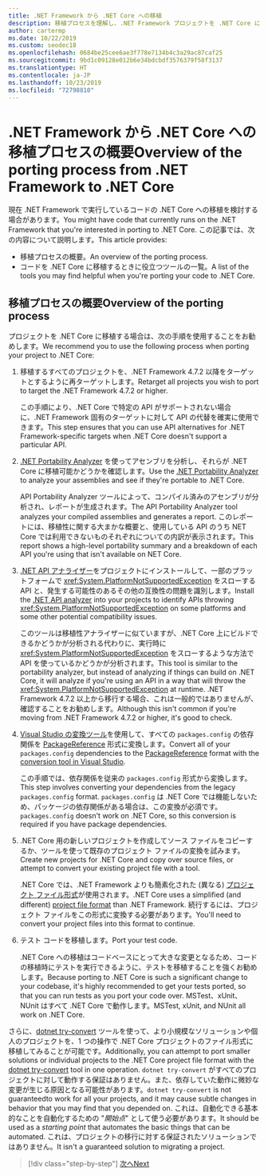 ```yaml
---
title: .NET Framework から .NET Core への移植
description: 移植プロセスを理解し、.NET Framework プロジェクトを .NET Core に移植する際に役立つツールを確認します。
author: cartermp
ms.date: 10/22/2019
ms.custom: seodec18
ms.openlocfilehash: 0684be25cee6ae3f778e7134b4c3a29ac87caf25
ms.sourcegitcommit: 9bd1c09128e012b6e34bdcbdf3576379f58f3137
ms.translationtype: HT
ms.contentlocale: ja-JP
ms.lasthandoff: 10/23/2019
ms.locfileid: "72798810"
---
```

# <a name="overview-of-the-porting-process-from-net-framework-to-net-core"></a><span data-ttu-id="ebd68-103">.NET Framework から .NET Core への移植プロセスの概要</span><span class="sxs-lookup"><span data-stu-id="ebd68-103">Overview of the porting process from .NET Framework to .NET Core</span></span>

<span data-ttu-id="ebd68-104">現在 .NET Framework で実行しているコードの .NET Core への移植を検討する場合があります。</span><span class="sxs-lookup"><span data-stu-id="ebd68-104">You might have code that currently runs on the .NET Framework that you're interested in porting to .NET Core.</span></span> <span data-ttu-id="ebd68-105">この記事では、次の内容について説明します。</span><span class="sxs-lookup"><span data-stu-id="ebd68-105">This article provides:</span></span>

* <span data-ttu-id="ebd68-106">移植プロセスの概要。</span><span class="sxs-lookup"><span data-stu-id="ebd68-106">An overview of the porting process.</span></span>
* <span data-ttu-id="ebd68-107">コードを .NET Core に移植するときに役立つツールの一覧。</span><span class="sxs-lookup"><span data-stu-id="ebd68-107">A list of the tools you may find helpful when you're porting your code to .NET Core.</span></span>

## <a name="overview-of-the-porting-process"></a><span data-ttu-id="ebd68-108">移植プロセスの概要</span><span class="sxs-lookup"><span data-stu-id="ebd68-108">Overview of the porting process</span></span>

<span data-ttu-id="ebd68-109">プロジェクトを .NET Core に移植する場合は、次の手順を使用することをお勧めします。</span><span class="sxs-lookup"><span data-stu-id="ebd68-109">We recommend you to use the following process when porting your project to .NET Core:</span></span>

1. <span data-ttu-id="ebd68-110">移植するすべてのプロジェクトを、.NET Framework 4.7.2 以降をターゲットとするように再ターゲットします。</span><span class="sxs-lookup"><span data-stu-id="ebd68-110">Retarget all projects you wish to port to target the .NET Framework 4.7.2 or higher.</span></span>

   <span data-ttu-id="ebd68-111">この手順により、.NET Core で特定の API がサポートされない場合に、.NET Framework 固有のターゲットに対して API の代替を確実に使用できます。</span><span class="sxs-lookup"><span data-stu-id="ebd68-111">This step ensures that you can use API alternatives for .NET Framework-specific targets when .NET Core doesn't support a particular API.</span></span>

2. <span data-ttu-id="ebd68-112">[.NET Portability Analyzer](../../standard/analyzers/portability-analyzer.md) を使ってアセンブリを分析し、それらが .NET Core に移植可能かどうかを確認します。</span><span class="sxs-lookup"><span data-stu-id="ebd68-112">Use the [.NET Portability Analyzer](../../standard/analyzers/portability-analyzer.md) to analyze your assemblies and see if they're portable to .NET Core.</span></span>

   <span data-ttu-id="ebd68-113">API Portability Analyzer ツールによって、コンパイル済みのアセンブリが分析され、レポートが生成されます。</span><span class="sxs-lookup"><span data-stu-id="ebd68-113">The API Portability Analyzer tool analyzes your compiled assemblies and generates a report.</span></span> <span data-ttu-id="ebd68-114">このレポートには、移植性に関する大まかな概要と、使用している API のうち NET Core では利用できないものそれぞれについての内訳が表示されます。</span><span class="sxs-lookup"><span data-stu-id="ebd68-114">This report shows a high-level portability summary and a breakdown of each API you're using that isn't available on NET Core.</span></span>

3. <span data-ttu-id="ebd68-115">[.NET API アナライザー](../../standard/analyzers/api-analyzer.md)をプロジェクトにインストールして、一部のプラットフォームで <xref:System.PlatformNotSupportedException> をスローする API と、発生する可能性のあるその他の互換性の問題を識別します。</span><span class="sxs-lookup"><span data-stu-id="ebd68-115">Install the [.NET API analyzer](../../standard/analyzers/api-analyzer.md) into your projects to identify APIs throwing <xref:System.PlatformNotSupportedException> on some platforms and some other potential compatibility issues.</span></span>

   <span data-ttu-id="ebd68-116">このツールは移植性アナライザーに似ていますが、.NET Core 上にビルドできるかどうかが分析される代わりに、実行時に <xref:System.PlatformNotSupportedException> をスローするような方法で API を使っているかどうかが分析されます。</span><span class="sxs-lookup"><span data-stu-id="ebd68-116">This tool is similar to the portability analyzer, but instead of analyzing if things can build on .NET Core, it will analyze if you're using an API in a way that will throw the <xref:System.PlatformNotSupportedException> at runtime.</span></span> <span data-ttu-id="ebd68-117">.NET Framework 4.7.2 以上から移行する場合、これは一般的ではありませんが、確認することをお勧めします。</span><span class="sxs-lookup"><span data-stu-id="ebd68-117">Although this isn't common if you're moving from .NET Framework 4.7.2 or higher, it's good to check.</span></span>

4. <span data-ttu-id="ebd68-118">[Visual Studio の変換ツール](/nuget/consume-packages/migrate-packages-config-to-package-reference)を使用して、すべての `packages.config` の依存関係を [PackageReference](/nuget/consume-packages/package-references-in-project-files) 形式に変換します。</span><span class="sxs-lookup"><span data-stu-id="ebd68-118">Convert all of your `packages.config` dependencies to the [PackageReference](/nuget/consume-packages/package-references-in-project-files) format with the [conversion tool in Visual Studio](/nuget/consume-packages/migrate-packages-config-to-package-reference).</span></span>

   <span data-ttu-id="ebd68-119">この手順では、依存関係を従来の `packages.config` 形式から変換します。</span><span class="sxs-lookup"><span data-stu-id="ebd68-119">This step involves converting your dependencies from the legacy `packages.config` format.</span></span> <span data-ttu-id="ebd68-120">`packages.config` は .NET Core では機能しないため、パッケージの依存関係がある場合は、この変換が必須です。</span><span class="sxs-lookup"><span data-stu-id="ebd68-120">`packages.config` doesn't work on .NET Core, so this conversion is required if you have package dependencies.</span></span>

5. <span data-ttu-id="ebd68-121">.NET Core 用の新しいプロジェクトを作成してソース ファイルをコピーするか、ツールを使って既存のプロジェクト ファイルの変換を試みます。</span><span class="sxs-lookup"><span data-stu-id="ebd68-121">Create new projects for .NET Core and copy over source files, or attempt to convert your existing project file with a tool.</span></span>

   <span data-ttu-id="ebd68-122">.NET Core では、.NET Framework よりも簡素化された (異なる) [プロジェクト ファイル形式](../tools/csproj.md)が使用されます。</span><span class="sxs-lookup"><span data-stu-id="ebd68-122">.NET Core uses a simplified (and different) [project file format](../tools/csproj.md) than .NET Framework.</span></span> <span data-ttu-id="ebd68-123">続行するには、プロジェクト ファイルをこの形式に変換する必要があります。</span><span class="sxs-lookup"><span data-stu-id="ebd68-123">You'll need to convert your project files into this format to continue.</span></span>

6. <span data-ttu-id="ebd68-124">テスト コードを移植します。</span><span class="sxs-lookup"><span data-stu-id="ebd68-124">Port your test code.</span></span>

   <span data-ttu-id="ebd68-125">.NET Core への移植はコードベースにとって大きな変更となるため、コードの移植時にテストを実行できるように、テストを移植することを強くお勧めします。</span><span class="sxs-lookup"><span data-stu-id="ebd68-125">Because porting to .NET Core is such a significant change to your codebase, it's highly recommended to get your tests ported, so that you can run tests as you port your code over.</span></span> <span data-ttu-id="ebd68-126">MSTest、xUnit、NUnit はすべて .NET Core で動作します。</span><span class="sxs-lookup"><span data-stu-id="ebd68-126">MSTest, xUnit, and NUnit all work on .NET Core.</span></span>

<span data-ttu-id="ebd68-127">さらに、[dotnet try-convert](https://github.com/dotnet/try-convert) ツールを使って、より小規模なソリューションや個人のプロジェクトを、1 つの操作で .NET Core プロジェクトのファイル形式に移植してみることが可能です。</span><span class="sxs-lookup"><span data-stu-id="ebd68-127">Additionally, you can attempt to port smaller solutions or individual projects to the .NET Core project file format with the [dotnet try-convert](https://github.com/dotnet/try-convert) tool in one operation.</span></span> <span data-ttu-id="ebd68-128">`dotnet try-convert` がすべてのプロジェクトに対して動作する保証はありません。また、依存していた動作に微妙な変更が生じる原因となる可能性があります。</span><span class="sxs-lookup"><span data-stu-id="ebd68-128">`dotnet try-convert` is not guaranteedto work for all your projects, and it may cause subtle changes in behavior that you may find that you depended on.</span></span> <span data-ttu-id="ebd68-129">これは、自動化できる基本的なことを自動化するための "_開始点_" として使う必要があります。</span><span class="sxs-lookup"><span data-stu-id="ebd68-129">It should be used as a _starting point_ that automates the basic things that can be automated.</span></span> <span data-ttu-id="ebd68-130">これは、プロジェクトの移行に対する保証されたソリューションではありません。</span><span class="sxs-lookup"><span data-stu-id="ebd68-130">It isn't a guaranteed solution to migrating a project.</span></span>

>[!div class="step-by-step"]
>[<span data-ttu-id="ebd68-131">次へ</span><span class="sxs-lookup"><span data-stu-id="ebd68-131">Next</span></span>](net-framework-tech-unavailable.md)
